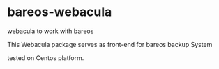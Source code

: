 bareos-webacula
===============

webacula to work with bareos

This Webacula package serves as front-end for bareos backup System

tested on Centos platform.
